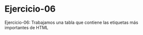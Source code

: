 # Ejercicio-06
Ejercicio-06: Trabajamos una tabla que contiene las etiquetas más importantes de HTML
